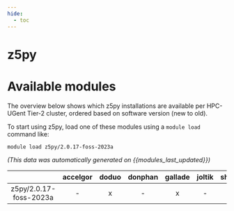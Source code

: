 ```yaml
---
hide:
  - toc
---
```


z5py
====

# Available modules


The overview below shows which z5py installations are available per HPC-UGent Tier-2 cluster, ordered based on software version (new to old).

To start using z5py, load one of these modules using a `module load` command like:

```shell
module load z5py/2.0.17-foss-2023a
```

*(This data was automatically generated on {{modules_last_updated}})*  

| |accelgor|doduo|donphan|gallade|joltik|shinx|
| :---: | :---: | :---: | :---: | :---: | :---: | :---: |
|z5py/2.0.17-foss-2023a|-|x|-|x|-|x|
